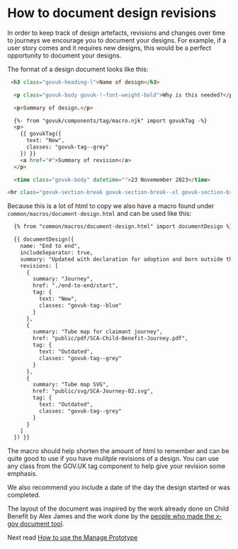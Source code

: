 # How to document design revisions

In order to keep track of design artefacts, revisions and changes over time to journeys we encourage you to document your designs. For example, if a user story comes and it requires new designs, this would be a perfect opportunity to document your designs. 

The format of a design document looks like this:

```html
 <h3 class="govuk-heading-l">Name of design</h3>

  <p class="govuk-body govuk-!-font-weight-bold">Why is this needed?</p>

  <p>Summary of design.</p>

  {%- from "govuk/components/tag/macro.njk" import govukTag -%}
  <p>
    {{ govukTag({
      text: "New",
      classes: "govuk-tag--grey"
    }) }}
    <a href="#">Summary of revision</a>
  </p>

  <time class="govuk-body" datetime="">23 Novemember 2023</time>

<hr class="govuk-section-break govuk-section-break--xl govuk-section-break--visible" aria-hidden="true">
```

Because this is a lot of html to copy we also have a macro found under `common/macros/document-design.html` and can be used like this:

```html
  {% from "common/macros/document-design.html" import documentDesign %}

  {{ documentDesign({
    name: "End to end",
    includeSeparator: true,
    summary: "Updated with declaration for adoption and born outside the UK.",
    revisions: [
      {
        summary: "Journey",
        href: "./end-to-end/start",
        tag: {
          text: "New",
          classes: "govuk-tag--blue"
        }
      },
      {
        summary: "Tube map for claimant journey",
        href: "public/pdf/SCA-Child-Benefit-Journey.pdf",
        tag: {
          text: "Outdated",
          classes: "govuk-tag--grey"
        }
      },
      {
        summary: "Tube map SVG",
        href: "public/svg/SCA-Journey-02.svg",
        tag: {
          text: "Outdated",
          classes: "govuk-tag--grey"
        }
      }
    ]
  }) }}
```

The macro should help shorten the amount of html to remember and can be quite good to use if you have mulitple revisions of a design. You can use any class from the GOV.UK tag component to help give your revision some emphasis.

We also recommend you include a date of the day the design started or was completed.

The layout of the document was inspired by the work already done on Child Benefit by Alex James and the work done by the [people who made the x-gov document tool](https://x-govuk.github.io/govuk-design-history/get-started/).

Next read [How to use the Manage Prototype](./manage-your-prototype.md)